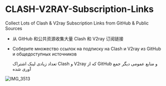 # CLASH-V2RAY-Subscription-Links


Collect Lots of Clash & V2ray Subscription Links from GitHub & Public Sources  

*   从 GitHub 和公共资源收集大量 Clash 和 V2ray 订阅链接

*   Соберите множество ссылок на подписку на Clash и V2ray из GitHub и общедоступных источников

     تعداد زیادی لینک اشتراک   Clash و V2ray که از GitHub و منابع عمومی دیگر جمع آوری شده




![IMG_3513](https://github.com/mermeroo/V2RAY-and-CLASH-Subscription-Links/assets/131429982/6aea0294-2bbc-4948-99a3-c0e9bf395e22)



